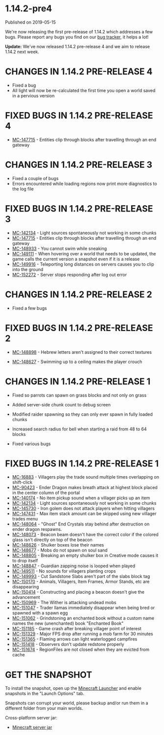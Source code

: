 # 1.14.2-pre4
Published on 2019-05-15

We're now releasing the first pre-release of 1.14.2 which addresses a few
bugs. Please report any bugs you find on our [bug
tracker](https://bugs.mojang.com/browse/MC), it helps a lot!

**Update:** We've now released 1.14.2 pre-release 4 and we aim to release
1.14.2 next week.

# CHANGES IN 1.14.2 PRE-RELEASE 4

  * Fixed a bug
  * All light will now be re-calculated the first time you open a world saved in a pervious version

# FIXED BUGS IN 1.14.2 PRE-RELEASE 4

  * [MC-147715](https://bugs.mojang.com/browse/MC-147715) \- Entities clip through blocks after travelling through an end gateway

# CHANGES IN 1.14.2 PRE-RELEASE 3

  * Fixed a couple of bugs
  * Errors encountered while loading regions now print more diagnostics to the log file

# FIXED BUGS IN 1.14.2 PRE-RELEASE 3

  * [MC-142134](https://bugs.mojang.com/browse/MC-142134) \- Light sources spontaneously not working in some chunks
  * [MC-147715](https://bugs.mojang.com/browse/MC-147715) \- Entities clip through blocks after travelling through an end gateway
  * [MC-148933](https://bugs.mojang.com/browse/MC-148933) \- You cannot swim while sneaking
  * [MC-149111](https://bugs.mojang.com/browse/MC-149111) \- When hovering over a world that needs to be updated, the game calls the current version a snapshot even if it is a release
  * [MC-149916](https://bugs.mojang.com/browse/MC-149916) \- Teleporting long distances on servers causes you to clip into the ground
  * [MC-152272](https://bugs.mojang.com/browse/MC-152272) \- Server stops responding after log out error

# CHANGES IN 1.14.2 PRE-RELEASE 2

  * Fixed a few bugs

# FIXED BUGS IN 1.14.2 PRE-RELEASE 2

  * [MC-148898](https://bugs.mojang.com/browse/MC-148898) \- Hebrew letters aren't assigned to their correct textures  

  * [MC-148627](https://bugs.mojang.com/browse/MC-148627) \- Swimming up to a ceiling makes the player crouch

# CHANGES IN 1.14.2 PRE-RELEASE 1

  * Fixed so parrots can spawn on grass blocks and not only on grass  

  * Added server-side chunk count to debug screen
  * Modified raider spawning so they can only ever spawn in fully loaded chunks
  * Increased search radius for bell when starting a raid from 48 to 64 blocks
  * Fixed various bugs

# FIXED BUGS IN 1.14.2 PRE-RELEASE 1

  * [MC-16883](https://bugs.mojang.com/browse/MC-16883) \- Villagers play the trade sound multiple times overlapping on shift-click
  * [MC-90423](https://bugs.mojang.com/browse/MC-90423) \- Ender Dragon makes breath attack at highest block placed in the center column of the portal
  * [MC-140174](https://bugs.mojang.com/browse/MC-140174) \- No item pickup sound when a villager picks up an item
  * [MC-142134](https://bugs.mojang.com/browse/MC-142134) \- Light sources spontaneously not working in some chunks
  * [MC-145730](https://bugs.mojang.com/browse/MC-145730) \- Iron golem does not attack players when hitting villagers
  * [MC-147431](https://bugs.mojang.com/browse/MC-147431) \- Max item stack amount can be skipped using new villager trades menu
  * [MC-148064](https://bugs.mojang.com/browse/MC-148064) \- "Ghost" End Crystals stay behind after destruction on ender dragon respawns.
  * [MC-148073](https://bugs.mojang.com/browse/MC-148073) \- Beacon beam doesn't have the correct color if the colored glass isn't directly on top of the beacon
  * [MC-148626](https://bugs.mojang.com/browse/MC-148626) \- Shulker boxes lose their names
  * [MC-148677](https://bugs.mojang.com/browse/MC-148677) \- Mobs do not spawn on soul sand
  * [MC-148805](https://bugs.mojang.com/browse/MC-148805) \- Breaking an empty shulker box in Creative mode causes it to drop itself
  * [MC-148847](https://bugs.mojang.com/browse/MC-148847) \- Guardian zapping noise is looped when played
  * [MC-149511](https://bugs.mojang.com/browse/MC-149511) \- No sounds for villagers planting crops
  * [MC-149993](https://bugs.mojang.com/browse/MC-149993) \- Cut Sandstone Slabs aren't part of the slabs block tag
  * [MC-150170](https://bugs.mojang.com/browse/MC-150170) \- Animals, Villagers, Item Frames, Armor Stands, etc are disappearing
  * [MC-150414](https://bugs.mojang.com/browse/MC-150414) \- Constructing and placing a beacon doesn't give the advancement
  * [MC-150969](https://bugs.mojang.com/browse/MC-150969) \- The Wither is attacking undead mobs
  * [MC-151047](https://bugs.mojang.com/browse/MC-151047) \- Trader llamas immediately disappear when being bred or spawned with a spawn egg
  * [MC-151062](https://bugs.mojang.com/browse/MC-151062) \- Grindstoning an enchanted book without a custom name names the new (unenchanted) book "Enchanted Book"
  * [MC-151185](https://bugs.mojang.com/browse/MC-151185) \- Game crash after breaking villager point of interest
  * [MC-151329](https://bugs.mojang.com/browse/MC-151329) \- Major FPS drop after running a mob farm for 30 minutes
  * [MC-151365](https://bugs.mojang.com/browse/MC-151365) \- Flaming arrows can light waterlogged campfires
  * [MC-151418](https://bugs.mojang.com/browse/MC-151418) \- Observers don't update redstone properly
  * [MC-151674](https://bugs.mojang.com/browse/MC-151674) \- RegionFiles are not closed when they are evicted from cache

# GET THE SNAPSHOT

To install the snapshot, open up the [Minecraft
Launcher](https://minecraft.net/download) and enable snapshots in the "Launch
Options" tab.

Snapshots can corrupt your world, please backup and/or run them in a different
folder from your main worlds.

Cross-platform server jar:

  * [Minecraft server jar](https://launcher.mojang.com/v1/objects/631e46624daaf9e8357fcb985e0fce489b020e74/server.jar)


